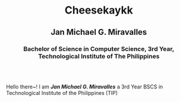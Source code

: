 <h1 style="text-align: center;" >Cheesekaykk</h1>
<h2 style="text-align: center;" >Jan Michael G. Miravalles</h2>
<h3 style="text-align: center;" >Bachelor of Science in Computer Science, 3rd Year, Technological Institute of The Philippines</h3>

<br>
<br>
<p>Hello there~! I am <em><b>Jan Michael G. Miravalles</b></em> a 3rd Year BSCS in Technological Institute of the Philippines (TIP)</p>
